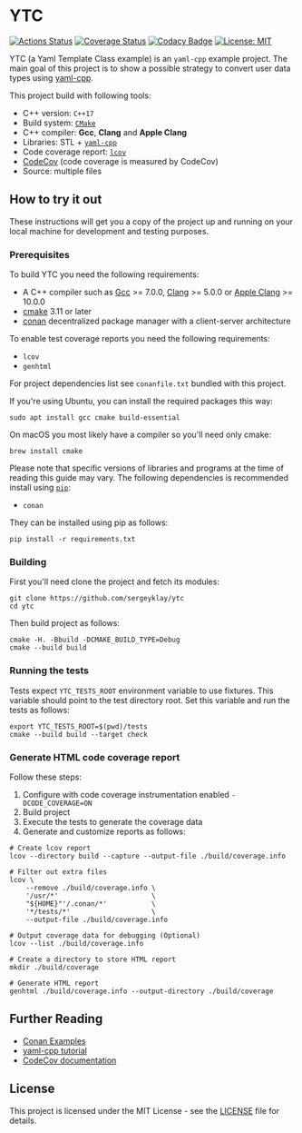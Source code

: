 # YTC

[![Actions Status][actions badge]][actions link]
[![Coverage Status][coverage badge]][coverage link]
[![Codacy Badge][codacy badge]][codacy link]
[![License: MIT][license badge]](./LICENSE)

YTC (a Yaml Template Class example) is an `yaml-cpp` example project.
The main goal of this project is to show a possible strategy to convert user data types using
[yaml-cpp][yaml-cpp link].

This project build with following tools:
- C++ version: `C++17`
- Build system: [`CMake`][cmake link]
- C++ compiler: **Gcc**, **Clang** and **Apple Clang**
- Libraries: STL + [`yaml-cpp`][yaml-cpp link]
- Code coverage report: [`lcov`][lcov link]
- [CodeCov][codecov link] (code coverage is measured by CodeCov)
- Source: multiple files

## How to try it out

These instructions will get you a copy of the project up and running on your local machine for
development and testing purposes.

### Prerequisites

To build YTC you need the following requirements:

- A C++ compiler such as [Gcc][gcc link] >= 7.0.0, [Clang][clang link] >= 5.0.0 or [Apple Clang][apple link] >= 10.0.0
- [cmake][cmake link] 3.11 or later
- [conan][conan link] decentralized package manager with a client-server architecture

To enable test coverage reports you need the following requirements:
- `lcov`
- `genhtml`

For project dependencies list see `conanfile.txt` bundled with this project.

If you're using Ubuntu, you can install the required packages this way:
```shell script
sudo apt install gcc cmake build-essential
```

On macOS you most likely have a compiler so you'll need only cmake:
```shell script
brew install cmake
```

Please note that specific versions of libraries and programs at the time of reading this guide may vary.
The following dependencies is recommended install using [`pip`][pip link]:

- `conan`

They can be installed using pip as follows:

```shell script
pip install -r requirements.txt
```

### Building

First you'll need clone the project and fetch its modules:

```shell script
git clone https://github.com/sergeyklay/ytc
cd ytc
```

Then build project as follows:

```shell script
cmake -H. -Bbuild -DCMAKE_BUILD_TYPE=Debug
cmake --build build
```

### Running the tests

Tests expect `YTC_TESTS_ROOT` environment variable to use fixtures. This
variable should point to the test directory root. Set this variable and
run the tests as follows:

```shell script
export YTC_TESTS_ROOT=$(pwd)/tests
cmake --build build --target check
```

### Generate HTML code coverage report

Follow these steps:

1. Configure with code coverage instrumentation enabled `-DCODE_COVERAGE=ON`
2. Build project
3. Execute the tests to generate the coverage data
4. Generate and customize reports as follows:

```shell script
# Create lcov report
lcov --directory build --capture --output-file ./build/coverage.info

# Filter out extra files
lcov \
    --remove ./build/coverage.info \
    '/usr/*'                       \
    "${HOME}"'/.conan/*'           \
    '*/tests/*'                    \
    --output-file ./build/coverage.info

# Output coverage data for debugging (Optional)
lcov --list ./build/coverage.info

# Create a directory to store HTML report 
mkdir ./build/coverage

# Generate HTML report
genhtml ./build/coverage.info --output-directory ./build/coverage
```

## Further Reading

- [Conan Examples][conan examples]
- [yaml-cpp tutorial][yaml tutor]
- [CodeCov documentation][codecov docs]

## License

This project is licensed under the MIT License - see the [LICENSE](./LICENSE) file for details.

[actions link]: https://github.com/sergeyklay/ytc/actions
[actions badge]: https://github.com/sergeyklay/ytc/workflows/build/badge.svg
[lcov link]: http://ltp.sourceforge.net/coverage/lcov.php
[codecov link]: [https://codecov.io]
[codecov docs]: [https://docs.codecov.io]
[coverage badge]: https://codecov.io/gh/sergeyklay/ytc/branch/master/graph/badge.svg
[coverage link]: https://codecov.io/gh/sergeyklay/ytc
[codacy badge]: https://api.codacy.com/project/badge/Grade/158b7d0c184147ce9d13e087f1983b6c
[codacy link]:  https://www.codacy.com/manual/klay/ytc?utm_source=github.com&amp;utm_medium=referral&amp;utm_content=sergeyklay/ytc&amp;utm_campaign=Badge_Grade
[license badge]: https://img.shields.io/badge/License-MIT-blue.svg
[yaml-cpp link]: https://github.com/jbeder/yaml-cpp
[yaml tutor]: https://github.com/jbeder/yaml-cpp/wiki/Tutorial
[gcc link]: https://gcc.gnu.org
[clang link]: https://clang.llvm.org
[apple link]: https://apps.apple.com/us/app/xcode/id497799835
[cmake link]: https://cmake.org
[conan link]: https://conan.io
[conan examples]: https://github.com/conan-io/examples
[pip link]: https://pip.pypa.io
